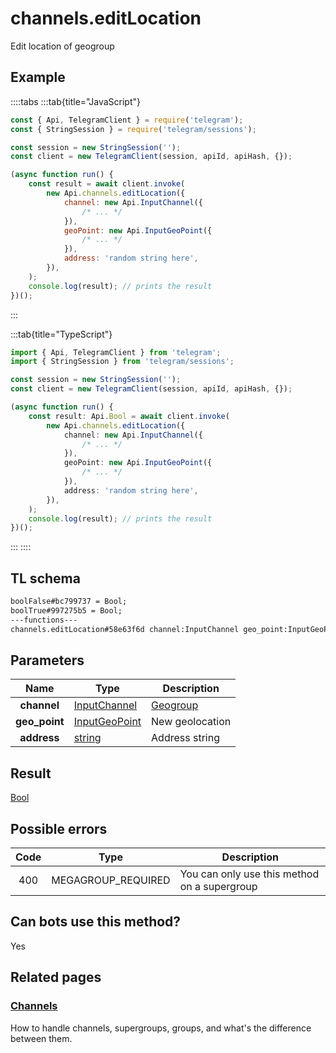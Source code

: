 # channels.editLocation

Edit location of geogroup

## Example

::::tabs
:::tab{title="JavaScript"}

```js
const { Api, TelegramClient } = require('telegram');
const { StringSession } = require('telegram/sessions');

const session = new StringSession('');
const client = new TelegramClient(session, apiId, apiHash, {});

(async function run() {
    const result = await client.invoke(
        new Api.channels.editLocation({
            channel: new Api.InputChannel({
                /* ... */
            }),
            geoPoint: new Api.InputGeoPoint({
                /* ... */
            }),
            address: 'random string here',
        }),
    );
    console.log(result); // prints the result
})();
```

:::

:::tab{title="TypeScript"}

```ts
import { Api, TelegramClient } from 'telegram';
import { StringSession } from 'telegram/sessions';

const session = new StringSession('');
const client = new TelegramClient(session, apiId, apiHash, {});

(async function run() {
    const result: Api.Bool = await client.invoke(
        new Api.channels.editLocation({
            channel: new Api.InputChannel({
                /* ... */
            }),
            geoPoint: new Api.InputGeoPoint({
                /* ... */
            }),
            address: 'random string here',
        }),
    );
    console.log(result); // prints the result
})();
```

:::
::::

## TL schema

```txt
boolFalse#bc799737 = Bool;
boolTrue#997275b5 = Bool;
---functions---
channels.editLocation#58e63f6d channel:InputChannel geo_point:InputGeoPoint address:string = Bool;
```

## Parameters

|     Name      | Type                                                          | Description                                       |
| :-----------: | ------------------------------------------------------------- | ------------------------------------------------- |
|  **channel**  | [InputChannel](https://core.telegram.org/type/InputChannel)   | [Geogroup](https://core.telegram.org/api/channel) |
| **geo_point** | [InputGeoPoint](https://core.telegram.org/type/InputGeoPoint) | New geolocation                                   |
|  **address**  | [string](https://core.telegram.org/type/string)               | Address string                                    |

## Result

[Bool](https://core.telegram.org/type/Bool)

## Possible errors

| Code | Type               | Description                                  |
| :--: | ------------------ | -------------------------------------------- |
| 400  | MEGAGROUP_REQUIRED | You can only use this method on a supergroup |

## Can bots use this method?

Yes

## Related pages

### [Channels](https://core.telegram.org/api/channel)

How to handle channels, supergroups, groups, and what's the difference between them.
